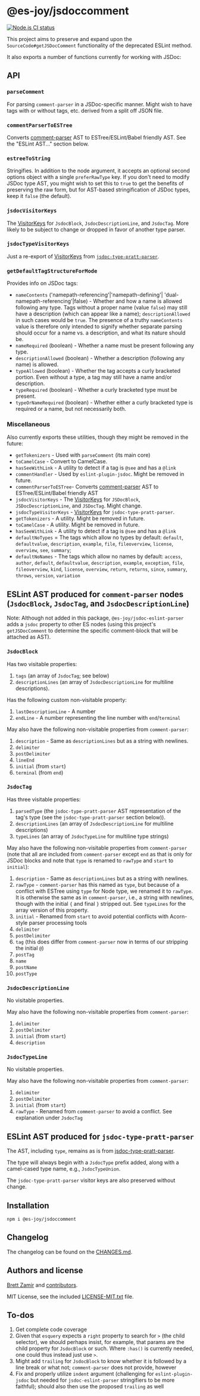 # @es-joy/jsdoccomment

[![Node.js CI status](https://github.com/brettz9/getJSDocComment/workflows/Node.js%20CI/badge.svg)](https://github.com/brettz9/getJSDocComment/actions)

This project aims to preserve and expand upon the
`SourceCode#getJSDocComment` functionality of the deprecated ESLint method.

It also exports a number of functions currently for working with JSDoc:

## API

### `parseComment`

For parsing `comment-parser` in a JSDoc-specific manner.
Might wish to have tags with or without tags, etc. derived from a split off
JSON file.

### `commentParserToESTree`

Converts [comment-parser](https://github.com/syavorsky/comment-parser)
AST to ESTree/ESLint/Babel friendly AST. See the "ESLint AST..." section below.

### `estreeToString`

Stringifies. In addition to the node argument, it accepts an optional second
options object with a single `preferRawType` key. If you don't need to modify
JSDoc type AST, you might wish to set this to `true` to get the benefits of
preserving the raw form, but for AST-based stringification of JSDoc types,
keep it `false` (the default).

### `jsdocVisitorKeys`

The [VisitorKeys](https://github.com/eslint/eslint-visitor-keys)
for `JsdocBlock`, `JsdocDescriptionLine`, and `JsdocTag`. More likely to be
subject to change or dropped in favor of another type parser.

### `jsdocTypeVisitorKeys`

Just a re-export of [VisitorKeys](https://github.com/eslint/eslint-visitor-keys)
from [`jsdoc-type-pratt-parser`](https://github.com/simonseyock/jsdoc-type-pratt-parser/).

### `getDefaultTagStructureForMode`

Provides info on JSDoc tags:

- `nameContents` ('namepath-referencing'|'namepath-defining'|
    'dual-namepath-referencing'|false) - Whether and how a name is allowed
    following any type. Tags without a proper name (value `false`) may still
    have a description (which can appear like a name); `descriptionAllowed`
    in such cases would be `true`.
    The presence of a truthy `nameContents` value is therefore only intended
    to signify whether separate parsing should occur for a name vs. a
    description, and what its nature should be.
- `nameRequired` (boolean) - Whether a name must be present following any type.
- `descriptionAllowed` (boolean) - Whether a description (following any name)
    is allowed.
- `typeAllowed` (boolean) - Whether the tag accepts a curly bracketed portion.
    Even without a type, a tag may still have a name and/or description.
- `typeRequired` (boolean) - Whether a curly bracketed type must be present.
- `typeOrNameRequired` (boolean) - Whether either a curly bracketed type is
    required or a name, but not necessarily both.

### Miscellaneous

Also currently exports these utilities, though they might be removed in the
future:

- `getTokenizers` - Used with `parseComment` (its main core)
- `toCamelCase` - Convert to CamelCase.
- `hasSeeWithLink` - A utility to detect if a tag is `@see` and has a `@link`
- `commentHandler` - Used by `eslint-plugin-jsdoc`. Might be removed in future.
- `commentParserToESTree`- Converts [comment-parser](https://github.com/syavorsky/comment-parser)
    AST to ESTree/ESLint/Babel friendly AST
- `jsdocVisitorKeys` - The [VisitorKeys](https://github.com/eslint/eslint-visitor-keys)
    for `JSDocBlock`, `JSDocDescriptionLine`, and `JSDocTag`. Might change.
- `jsdocTypeVisitorKeys` - [VisitorKeys](https://github.com/eslint/eslint-visitor-keys)
    for `jsdoc-type-pratt-parser`.
- `getTokenizers` - A utility. Might be removed in future.
- `toCamelCase` - A utility. Might be removed in future.
- `hasSeeWithLink` - A utility to detect if a tag is `@see` and has a `@link`
- `defaultNoTypes` = The tags which allow no types by default:
    `default`, `defaultvalue`, `description`, `example`, `file`,
    `fileoverview`, `license`, `overview`, `see`, `summary`;
- `defaultNoNames` - The tags which allow no names by default:
    `access`, `author`, `default`, `defaultvalue`, `description`, `example`,
    `exception`, `file`, `fileoverview`, `kind`, `license`, `overview`,
    `return`, `returns`, `since`, `summary`, `throws`, `version`, `variation`

## ESLint AST produced for `comment-parser` nodes (`JsdocBlock`, `JsdocTag`, and `JsdocDescriptionLine`)

Note: Although not added in this package, `@es-joy/jsdoc-eslint-parser` adds
a `jsdoc` property to other ES nodes (using this project's `getJSDocComment`
to determine the specific comment-block that will be attached as AST).

### `JsdocBlock`

Has two visitable properties:

1. `tags` (an array of `JsdocTag`; see below)
2. `descriptionLines` (an array of `JsdocDescriptionLine` for multiline
    descriptions).

Has the following custom non-visitable property:

1. `lastDescriptionLine` - A number
2. `endLine` - A number representing the line number with `end`/`terminal`

May also have the following non-visitable properties from `comment-parser`:

1. `description` - Same as `descriptionLines` but as a string with newlines.
2. `delimiter`
3. `postDelimiter`
4. `lineEnd`
5. `initial` (from `start`)
6. `terminal` (from `end`)

### `JsdocTag`

Has three visitable properties:

1. `parsedType` (the `jsdoc-type-pratt-parser` AST representation of the tag's
    type (see the `jsdoc-type-pratt-parser` section below)).
2. `descriptionLines` (an array of `JsdocDescriptionLine` for multiline
    descriptions)
3. `typeLines` (an array of `JsdocTypeLine` for multiline type strings)

May also have the following non-visitable properties from `comment-parser`
(note that all are included from `comment-parser` except `end` as that is only
for JSDoc blocks and note that `type` is renamed to `rawType` and `start` to
`initial`):

1. `description` - Same as `descriptionLines` but as a string with newlines.
2. `rawType` - `comment-parser` has this named as `type`, but because of a
    conflict with ESTree using `type` for Node type, we renamed it to
    `rawType`. It is otherwise the same as in `comment-parser`, i.e., a string
    with newlines, though with the initial `{` and final `}` stripped out.
    See `typeLines` for the array version of this property.
3. `initial` - Renamed from `start` to avoid potential conflicts with
    Acorn-style parser processing tools
4. `delimiter`
5. `postDelimiter`
6. `tag` (this does differ from `comment-parser` now in terms of our stripping
    the initial `@`)
7. `postTag`
8. `name`
9. `postName`
10. `postType`

### `JsdocDescriptionLine`

No visitable properties.

May also have the following non-visitable properties from `comment-parser`:

1. `delimiter`
2. `postDelimiter`
3. `initial` (from `start`)
4. `description`

### `JsdocTypeLine`

No visitable properties.

May also have the following non-visitable properties from `comment-parser`:

1. `delimiter`
2. `postDelimiter`
3. `initial` (from `start`)
4. `rawType` - Renamed from `comment-parser` to avoid a conflict. See
    explanation under `JsdocTag`

## ESLint AST produced for `jsdoc-type-pratt-parser`

The AST, including `type`, remains as is from [jsdoc-type-pratt-parser](https://github.com/simonseyock/jsdoc-type-pratt-parser/).

The type will always begin with a `JsdocType` prefix added, along with a
camel-cased type name, e.g., `JsdocTypeUnion`.

The `jsdoc-type-pratt-parser` visitor keys are also preserved without change.

## Installation

```shell
npm i @es-joy/jsdoccomment
```

## Changelog

The changelog can be found on the [CHANGES.md](./CHANGES.md).
<!--## Contributing

Everyone is welcome to contribute. Please take a moment to review the [contributing guidelines](CONTRIBUTING.md).
-->
## Authors and license

[Brett Zamir](http://brett-zamir.me/) and
[contributors](https://github.com/es-joy/jsdoc-eslint-parser/graphs/contributors).

MIT License, see the included [LICENSE-MIT.txt](LICENSE-MIT.txt) file.

## To-dos

1. Get complete code coverage
1. Given that `esquery` expects a `right` property to search for `>` (the
    child selector), we should perhaps insist, for example, that params are
    the child property for `JsdocBlock` or such. Where `:has()` is currently
    needed, one could thus instead just use `>`.
1. Might add `trailing` for `JsdocBlock` to know whether it is followed by a
    line break or what not; `comment-parser` does not provide, however
1. Fix and properly utilize `indent` argument (challenging for
    `eslint-plugin-jsdoc` but needed for `jsdoc-eslint-parser` stringifiers
    to be more faithful); should also then use the proposed `trailing` as well
